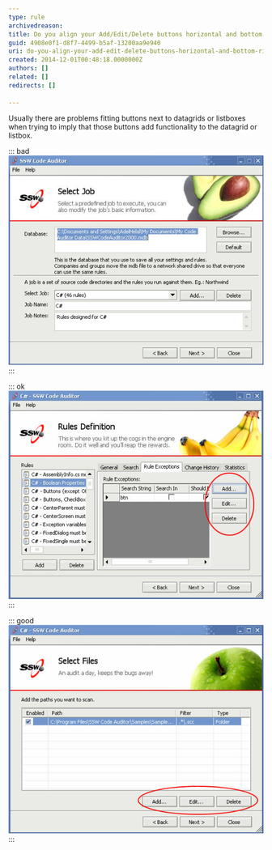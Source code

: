 ```yaml
---
type: rule
archivedreason: 
title: Do you align your Add/Edit/Delete buttons horizontal and bottom right?
guid: 4908e0f1-d8f7-4499-b5af-13200aa9e940
uri: do-you-align-your-add-edit-delete-buttons-horizontal-and-bottom-right
created: 2014-12-01T00:48:18.0000000Z
authors: []
related: []
redirects: []

---
```


Usually there are problems fitting buttons next to datagrids or  listboxes when trying to imply that those buttons add functionality to  the datagrid or listbox.

<!--endintro-->


::: bad  
![Figure: Bad Example - This form places the Add and Delete buttons in the top right.](../../assets/BadButtonAlign.jpg)  
:::


::: ok  
![Figure: Buttons aligned vertically, however they cut off useful information in the datagrid (Better)](../../assets/BetterButtonAlign.jpg)  
:::


::: good  
![Figure: Good Example - Buttons align horizontally at the bottom right of the grid which provides plenty of room for then needed information](../../assets/GoodButtonAlign.jpg)  
:::
